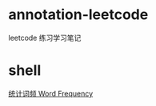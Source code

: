 # annotation-leetcode
leetcode 练习学习笔记



# shell

[统计词频 Word Frequency](problems/word-frequency.md)

 